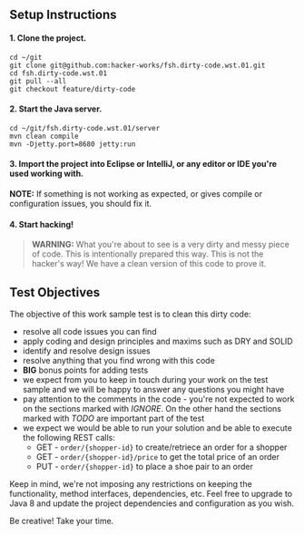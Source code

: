 ## Setup Instructions

#### 1. Clone the project.

    cd ~/git
    git clone git@github.com:hacker-works/fsh.dirty-code.wst.01.git
    cd fsh.dirty-code.wst.01
    git pull --all
    git checkout feature/dirty-code

#### 2. Start the Java server.

    cd ~/git/fsh.dirty-code.wst.01/server
    mvn clean compile
    mvn -Djetty.port=8680 jetty:run

#### 3. Import the project into Eclipse or IntelliJ, or any editor or IDE you're used working with.

**NOTE:** If something is not working as expected, or gives compile or configuration issues, you should fix it. 

#### 4. Start hacking! 

> **WARNING:** What you're about to see is a very dirty and messy piece of code. This is intentionally prepared this way. This is not the hacker's way! We have a clean version of this code to prove it. 

## Test Objectives

The objective of this work sample test is to clean this dirty code:

* resolve all code issues you can find
* apply coding and design principles and maxims such as DRY and SOLID
* identify and resolve design issues
* resolve anything that you find wrong with this code 
* **BIG** bonus points for adding tests
* we expect from you to keep in touch during your work on the test sample and we will be happy to answer any questions you might have
* pay attention to the comments in the code - you're not expected to work on the sections marked with *IGNORE*. On the other hand the sections marked with *TODO* are important part of the test
* we expect we would be able to run your solution and be able to execute the following REST calls: 
  * GET - ```order/{shopper-id}``` to create/retriece an order for a shopper
  * GET - ```order/{shopper-id}/price``` to get the total price of an order
  * PUT - ```order/{shopper-id}``` to place a shoe pair to an order

Keep in mind, we're not imposing any restrictions on keeping the functionality, method interfaces, dependencies, etc. Feel free to upgrade to Java 8 and update the project dependencies and configuration as you wish. 

Be creative! Take your time.

